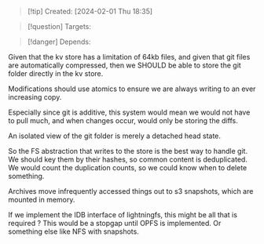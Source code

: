 
>[!tip] Created: [2024-02-01 Thu 18:35]

>[!question] Targets: 

>[!danger] Depends: 

Given that the kv store has a limitation of 64kb files, and given that git files are automatically compressed, then we SHOULD be able to store the git folder directly in the kv store.

Modifications should use atomics to ensure we are always writing to an ever increasing copy.

Especially since git is additive, this system would mean we would not have to pull much, and when changes occur, would only be storing the diffs.

An isolated view of the git folder is merely a detached head state.

So the FS abstraction that writes to the store is the best way to handle git.
We should key them by their hashes, so common content is deduplicated.  We would count the duplication counts, so we could know when to delete something.

Archives move infrequently accessed things out to s3 snapshots, which are mounted in memory.

If we implement the IDB interface of lightningfs, this might be all that is required ?
This would be a stopgap until OPFS is implemented.  Or something else like NFS with snapshots.